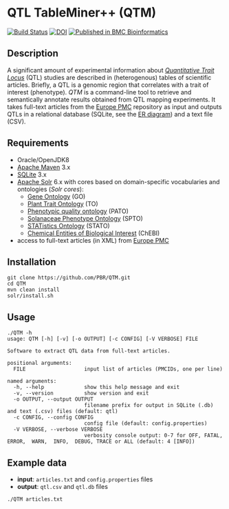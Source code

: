 # QTL TableMiner++ (QTM)

[![Build Status](https://travis-ci.org/candYgene/QTM.svg?branch=dev)](https://travis-ci.org/candYgene/QTM)
 [![DOI](https://zenodo.org/badge/85691450.svg)](https://doi.org/10.5281/zenodo.1193639)
[![Published in BMC Bioinformatics](https://img.shields.io/badge/published%20in-BMC%20Bioinformatics-blue.svg)](https://doi.org/10.1186/s12859-018-2165-7)

## Description
A significant amount of experimental information about [_Quantitative Trait Locus_](https://en.wikipedia.org/wiki/Quantitative_trait_locus) (QTL) studies are described in (heterogenous) tables of scientific articles. Briefly, a QTL is a genomic region that correlates with a trait of interest (phenotype). _QTM_ is a command-line tool to retrieve and semantically annotate results obtained from QTL mapping experiments. It takes full-text articles from the [Europe PMC](https://europepmc.org/) repository as input and outputs QTLs in a relational database (SQLite, see the [ER diagram](doc/ER_diagram.png)) and a text file (CSV).

## Requirements

* Oracle/OpenJDK8
* [Apache Maven](https://maven.apache.org/) 3.x
* [SQLite](https://sqlite.org/) 3.x
* [Apache Solr](https://lucene.apache.org/solr/) 6.x with cores based on domain-specific vocabularies and ontologies (_Solr cores_):
  * [Gene Ontology](http://www.ontobee.org/ontology/GO) (GO)
  * [Plant Trait Ontology](http://www.ontobee.org/ontology/TO) (TO)
  * [Phenotypic quality ontology](http://www.ontobee.org/ontology/PATO) (PATO)
  * [Solanaceae Phenotype Ontology](http://purl.bioontology.org/ontology/SPTO) (SPTO)
  * [STATistics Ontology](http://www.ontobee.org/ontology/STATO) (STATO)
  * [Chemical Entities of Biological Interest](https://www.ebi.ac.uk/chebi/) (ChEBI)
* access to full-text articles (in XML) from [Europe PMC](https://europepmc.org/)

## Installation

```
git clone https://github.com/PBR/QTM.git
cd QTM
mvn clean install
solr/install.sh
```

## Usage

```
./QTM -h
usage: QTM [-h] [-v] [-o OUTPUT] [-c CONFIG] [-V VERBOSE] FILE

Software to extract QTL data from full-text articles.

positional arguments:
  FILE                   input list of articles (PMCIDs, one per line)

named arguments:
  -h, --help             show this help message and exit
  -v, --version          show version and exit
  -o OUTPUT, --output OUTPUT
                         filename prefix for output in SQLite (.db) and text (.csv) files (default: qtl)
  -c CONFIG, --config CONFIG
                         config file (default: config.properties)
  -V VERBOSE, --verbose VERBOSE
                         verbosity console output: 0-7 for OFF, FATAL,  ERROR,  WARN,  INFO,  DEBUG, TRACE or ALL (default: 4 [INFO])
```

## Example data

- **input**: `articles.txt` and `config.properties` files
- **output**: `qtl.csv` and `qtl.db` files

```
./QTM articles.txt
```
